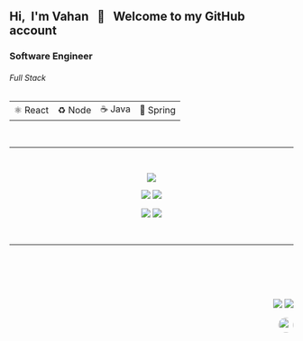 <div align="left">

<table>
<h2 align="left">Hi,&nbsp; I'm Vahan &nbsp; 👋 &nbsp; Welcome to my GitHub account</h2>
<h3>Software Engineer</h3>
<h6>Full Stack</h6>

  <tr>
    <td>⚛️ React</td>
    <td>♻️ Node</td>
    <td>☕️ Java</td>
    <td>🍃 Spring</td>
  </tr>
</table>
      

</div>
<div align="center">
      

  
<br/>
<hr/>
<br/>

![](http://github-profile-summary-cards.vercel.app/api/cards/profile-details?username=vahan-sahakyan&theme=discord_old_blurple)

![](http://github-profile-summary-cards.vercel.app/api/cards/repos-per-language?username=vahan-sahakyan&theme=discord_old_blurple)
![](http://github-profile-summary-cards.vercel.app/api/cards/most-commit-language?username=vahan-sahakyan&theme=discord_old_blurple)

![](http://github-profile-summary-cards.vercel.app/api/cards/stats?username=vahan-sahakyan&theme=discord_old_blurple)
![](http://github-profile-summary-cards.vercel.app/api/cards/productive-time?username=vahan-sahakyan&theme=discord_old_blurple)

<br/>
<hr/>
<br/>
<!--
 <a href="https://github.com/vahan-sahakyan?tab=repositories"><img src="https://activity-graph.herokuapp.com/graph?username=vahan-sahakyan&theme=nord&bg_color=2f343f00&hide_border=false" width="90%"/></a> 
-->


<br/>
<br/>
<br/>


  <div align="right">

   <a align="left" href = "mailto:vahan.sahakyan1996@gmail.com"><img src="https://img.shields.io/badge/-Gmail-%23333?style=for-the-badge&logo=gmail&logoColor=blue" target="_blank"></a>
  <a align="left" href="https://www.linkedin.com/in/vahan-sahakyan" target="_blank"><img src="https://img.shields.io/badge/-LinkedIn-%230077B5?style=for-the-badge&logo=linkedin&logoColor=white" target="_blank"></a> 

 
  <a align="left" href="https://github.com/vahan-sahakyan?tab=repositories"><img height="27em" style="border-radius:80px;" src="https://komarev.com/ghpvc/?username=vahan-sahakyan&style=for-the-badge&color=blue" target="_blank"/></a>


</div>
</div>



